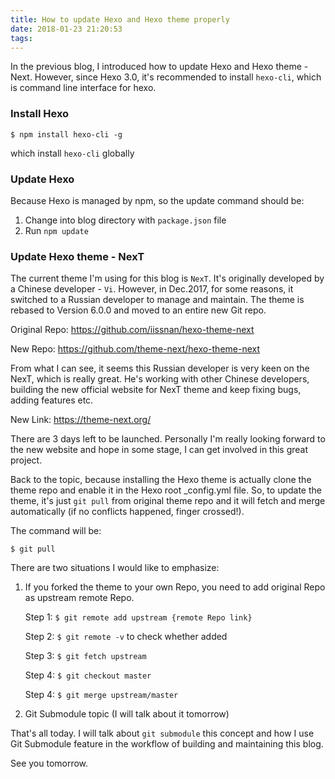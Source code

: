 ```yaml
---
title: How to update Hexo and Hexo theme properly
date: 2018-01-23 21:20:53
tags:
---
```

In the previous blog, I introduced how to update Hexo and Hexo theme - Next. However, since Hexo 3.0, it's recommended to install `hexo-cli`, which is command line interface for hexo.

<!--more-->
### Install Hexo

`$ npm install hexo-cli -g`

which install `hexo-cli` globally

### Update Hexo

Because Hexo is managed by npm, so the update command should be:

1. Change into blog directory with `package.json` file
2. Run `npm update`

### Update Hexo theme - NexT

The current theme I'm using for this blog is `NexT`. It's originally developed by a Chinese developer - `Vi`. However, in Dec.2017, for some reasons, it switched to a Russian developer to manage and maintain. The theme is rebased to Version 6.0.0 and moved to an entire new Git repo.

Original Repo:
https://github.com/iissnan/hexo-theme-next

New Repo:
https://github.com/theme-next/hexo-theme-next

From what I can see, it seems this Russian developer is very keen on the NexT, which is really great. He's working with other Chinese developers, building the new official website for NexT theme and keep fixing bugs, adding features etc.

New Link: https://theme-next.org/

There are 3 days left to be launched. Personally I'm really looking forward to the new website and hope in some stage, I can get involved in this great project.

Back to the topic, because installing the Hexo theme is actually clone the theme repo and enable it in the Hexo root _config.yml file. So, to update the theme, it's just `git pull` from original theme repo and it will fetch and merge automatically (if no conflicts happened, finger crossed!). 

The command will be:

`$ git pull`

There are two situations I would like to emphasize:

1. If you forked the theme to your own Repo, you need to add original Repo as upstream remote Repo.

    Step 1: `$ git remote add upstream {remote Repo link}`
    
    Step 2: `$ git remote -v` to check whether added

    Step 3: `$ git fetch upstream`

    Step 4: `$ git checkout master`

    Step 4: `$ git merge upstream/master`

2. Git Submodule topic (I will talk about it tomorrow)

That's all today. I will talk about `git submodule` this concept and how I use Git Submodule feature in the workflow of building and maintaining this blog.

See you tomorrow.



